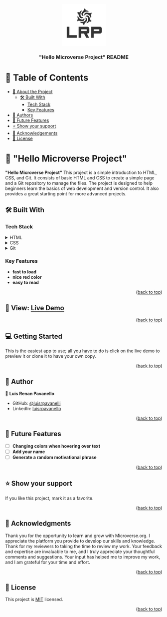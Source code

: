 <a name="readme-top"></a>
<div align="center">
  <img src="logo.png" alt="logo" width="140"  height="auto" />
  <br/>

  <h3><b>"Hello Microverse Project" README</b></h3>

</div>

<!-- TABLE OF CONTENTS -->

# 📗 Table of Contents

- [📖 About the Project](#about-project)
  - [🛠 Built With](#built-with)
    - [Tech Stack](#tech-stack)
    - [Key Features](#key-features)
- [👥 Authors](#authors)
- [🔭 Future Features](#future-features)
- [⭐️ Show your support](#support)
- [🙏 Acknowledgements](#acknowledgements)
- [📝 License](#license)

<!-- PROJECT DESCRIPTION -->

# 📖 "Hello Microverse Project" <a name="about-project"></a>

**"Hello Microverse Project"** This project is a simple introduction to HTML, CSS, and Git. It consists of basic HTML and CSS to create a simple page and a Git repository to manage the files. The project is designed to help beginners learn the basics of web development and version control. It also provides a great starting point for more advanced projects.

## 🛠 Built With <a name="built-with"></a>

### Tech Stack <a name="tech-stack"></a>

<details>
  <summary>HTML</summary>
</details>

<details>
  <summary>CSS</summary>
</details>

<details>
<summary>Git</summary>
</details>

<!-- Features -->

### Key Features <a name="key-features"></a>

- **fast to load**
- **nice red color**
- **easy to read**

<p align="right">(<a href="#readme-top">back to top</a>)</p>
<!-- View -->

## 🚀 View:  <a name="View"></a> [Live Demo](https://htmlpreview.github.io/?https://github.com/luisrpavanelli/Hello-Microverse-Project/blob/headline-helloproject/index.html)

[Click here to view]: https://htmlpreview.github.io/?https://github.com/luisrpavanelli/Hello-Microverse-Project/blob/headline-helloproject/index.html
<p align="right">(<a href="#readme-top">back to top</a>)</p>

<!-- GETTING STARTED -->

## 💻 Getting Started <a name="getting-started"></a>

This is the easiest app to use; all you have to do is click on the live demo to preview it or clone it to have your own copy.

<p align="right">(<a href="#readme-top">back to top</a>)</p>

<!-- AUTHORS -->

## 👥 Author <a name="author"></a>

👤 **Luis Renan Pavanello**

- GitHub: [@luisrpavanelli](https://github.com/luisrpavanelli)
- LinkedIn: [luisrpavanello](https://linkedin.com/in/luisrpavanello)

<p align="right">(<a href="#readme-top">back to top</a>)</p>

<!-- FUTURE FEATURES -->

## 🔭 Future Features <a name="future-features"></a>

- [ ] **Changing colors when hovering over text**
- [ ] **Add your name**
- [ ] **Generate a random motivational phrase**

<p align="right">(<a href="#readme-top">back to top</a>)</p>

<!-- SUPPORT -->

## ⭐️ Show your support <a name="support"></a>

If you like this project, mark it as a favorite.

<p align="right">(<a href="#readme-top">back to top</a>)</p>

<!-- ACKNOWLEDGEMENTS -->

## 🙏 Acknowledgments <a name="acknowledgements"></a>

Thank you for the opportunity to learn and grow with Microverse.org. I appreciate the platform you provide to develop our skills and knowledge. Thank for my reviewers to taking the time to review my work. Your feedback and expertise are invaluable to me, and I truly appreciate your thoughtful comments and suggestions. Your input has helped me to improve my work, and I am grateful for your time and effort. 

<p align="right">(<a href="#readme-top">back to top</a>)</p>

<!-- LICENSE -->

## 📝 License <a name="license"></a>

This project is [MIT](https://github.com/luisrpavanelli/Hello-Microverse-Project/blob/headline-helloproject/LICENSE) licensed.

<p align="right">(<a href="#readme-top">back to top</a>)</p>
